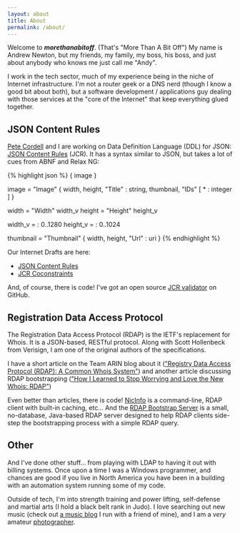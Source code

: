 ```yaml
---
layout: about
title: About
permalink: /about/
---
```


Welcome to **_morethanabitoff_**. (That's "More Than A Bit Off") My name is Andrew Newton, but my friends, my family,
my boss, his boss, and just about anybody who knows me just call me "Andy".

I work in the tech sector, much of my experience being in the niche of Internet infrastructure. I'm not a router geek or a DNS nerd (though I know a good bit about both), but a software development / applications guy dealing with those services at the "core of the Internet" that keep everything glued together.

## JSON Content Rules

[Pete Cordell](https://github.com/codalogic) and I are working on Data Definition Language (DDL) for JSON: [JSON Content Rules](http://codalogic.github.io/jcr/) (JCR). It has a syntax similar to JSON, but takes a lot of cues from ABNF and Relax NG:

{% highlight json %}
{ image }

 image = "Image" {
     width,
     height,
     "Title" : string,
     thumbnail,
     "IDs" [ * : integer ]
 }

 width = "Width" width_v
 height = "Height" height_v

 width_v = : 0..1280
 height_v = : 0..1024

 thumbnail = "Thumbnail" {
     width, height, "Url" : uri
 }
{% endhighlight %}

Our Internet Drafts are here:

* [JSON Content Rules](https://tools.ietf.org/html/draft-newton-json-content-rules-06)
* [JCR Coconstraints](https://tools.ietf.org/html/draft-cordell-jcr-co-constraints-00)

And, of course, there is code! I've got an open source [JCR validator](https://github.com/arineng/jcrvalidator) on GitHub.

## Registration Data Access Protocol

The Registration Data Access Protocol (RDAP) is the IETF's replacement for Whois. It is a JSON-based, RESTful protocol. Along with Scott Hollenbeck from Verisign, I am one of the original authors of the specifications.

I have a short article on the Team ARIN blog about it (["Registry Data Access Protocol (RDAP): A Common Whois System"](http://teamarin.net/2015/06/22/registry-data-access-protocol-rdap-a-common-whois-system/)) and another article discussing RDAP bootstrapping (["How I Learned to Stop Worrying and Love the New Whois: RDAP"](http://teamarin.net/2016/02/11/how-i-learned-to-stop-worrying-and-love-the-new-whois-rdap/))

Even better than articles, there is code! [NicInfo](https://github.com/arineng/nicinfo) is a command-line, RDAP client with built-in caching, etc... And the [RDAP Bootstrap Server](https://github.com/arineng/rdap_bootstrap_server) is a small, no-database, Java-based RDAP server designed to help RDAP clients side-step the bootstrapping process with a simple RDAP query.

## Other

And I've done other stuff... from playing with LDAP to having it out with billing systems. Once upon a time I was a Windows programmer, and chances are good if you live in North America you have been in a building with an automation system running some of my code.

Outside of tech, I'm into strength training and power lifting, self-defense and martial arts (I hold a black belt rank in Judo). I love searching out new music (check out [a music blog](https://tuneodaday.wordpress.com/) I run with a friend of mine), and I am a _very_ amateur [photographer](http://anewton.smugmug.com).
